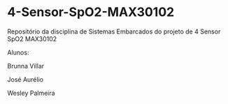 # 4-Sensor-SpO2-MAX30102
Repositório da disciplina de Sistemas Embarcados do projeto de 4 Sensor SpO2 MAX30102

Alunos:

Brunna Villar

José Aurélio

Wesley Palmeira
